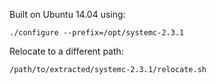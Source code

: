 Built on Ubuntu 14.04 using:

    ./configure --prefix=/opt/systemc-2.3.1

Relocate to a different path:

    /path/to/extracted/systemc-2.3.1/relocate.sh